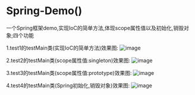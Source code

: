 # Spring-Demo()
一个Spring框架demo,实现IoC的简单方法,体现scope属性值以及初始化,销毁对象;四个功能

1.test1的testMain类(实现IoC的简单方法)效果图:
![image](https://github.com/MaoZiYang/Spring-Demo/src/image/test1.png)  

2.test2的testMain类(scope属性值:singleton)效果图:
![image](https://github.com/MaoZiYang/Spring-Demo/src/image/test2.png)  

3.test3的testMain类(scope属性值:prototype)效果图:
![image](https://github.com/MaoZiYang/Spring-Demo/tree/master/src/image/test3.png)  

4.test4的testMain类(Spring初始化,销毁对象)效果图:
![image](https://github.com/MaoZiYang/Spring-Demo/tree/master/src/image/test4.png)  
